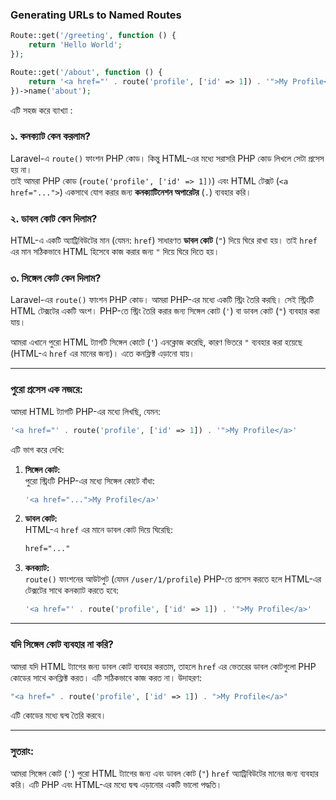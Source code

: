 ### Generating URLs to Named Routes

```php
Route::get('/greeting', function () {
    return 'Hello World';
});
```

```php
Route::get('/about', function () {
    return '<a href="' . route('profile', ['id' => 1]) . '">My Profile</a>';
})->name('about');
```

এটি সহজ করে ব্যাখ্যা :

### ১. **কনক্যাট কেন করলাম?**

Laravel-এ `route()` ফাংশন PHP কোড। কিন্তু HTML-এর মধ্যে সরাসরি PHP কোড লিখলে সেটা প্রসেস হয় না।  
তাই আমরা PHP কোড (`route('profile', ['id' => 1])`) এবং HTML টেক্সট (`<a href="...">`) একসাথে যোগ করার জন্য **কনক্যাটিনেশন অপারেটর** (`.`) ব্যবহার করি।

### ২. **ডাবল কোট কেন দিলাম?**

HTML-এ একটি অ্যাট্রিবিউটের মান (যেমন: `href`) সাধারণত **ডাবল কোট** (`"`) দিয়ে ঘিরে রাখা হয়। তাই `href` এর মান সঠিকভাবে HTML হিসেবে কাজ করার জন্য `"` দিয়ে ঘিরে দিতে হয়।

### ৩. **সিঙ্গেল কোট কেন দিলাম?**

Laravel-এর `route()` ফাংশন PHP কোড। আমরা PHP-এর মধ্যে একটি স্ট্রিং তৈরি করছি। সেই স্ট্রিংটি HTML টেক্সটের একটি অংশ। PHP-তে স্ট্রিং তৈরি করার জন্য সিঙ্গেল কোট (`'`) বা ডাবল কোট (`"`) ব্যবহার করা যায়।

আমরা এখানে পুরো HTML ট্যাগটি সিঙ্গেল কোটে (`'`) এনক্লোজ করেছি, কারণ ভিতরে `"` ব্যবহার করা হয়েছে (HTML-এ `href` এর মানের জন্য)। এতে কনফ্লিক্ট এড়ানো যায়।

---

### পুরো প্রসেস এক নজরে:

আমরা HTML ট্যাগটি PHP-এর মধ্যে লিখছি, যেমন:

```php
'<a href="' . route('profile', ['id' => 1]) . '">My Profile</a>'
```

এটি ভাগ করে দেখি:

1. **সিঙ্গেল কোট:**  
   পুরো স্ট্রিংটি PHP-এর মধ্যে সিঙ্গেল কোটে বাঁধা:

    ```php
    '<a href="...">My Profile</a>'
    ```

2. **ডাবল কোট:**  
   HTML-এ `href` এর মানে ডাবল কোট দিয়ে ঘিরেছি:

    ```html
    href="..."
    ```

3. **কনক্যাট:**  
   `route()` ফাংশনের আউটপুট (যেমন `/user/1/profile`) PHP-তে প্রসেস করতে হলে HTML-এর টেক্সটের সাথে কনক্যাট করতে হবে:
    ```php
    '<a href="' . route('profile', ['id' => 1]) . '">My Profile</a>'
    ```

---

### যদি সিঙ্গেল কোট ব্যবহার না করি?

আমরা যদি HTML ট্যাগের জন্য ডাবল কোট ব্যবহার করতাম, তাহলে `href` এর ভেতরের ডাবল কোটগুলো PHP কোডের সাথে কনফ্লিক্ট করত। এটি সঠিকভাবে কাজ করত না। উদাহরণ:

```php
"<a href=" . route('profile', ['id' => 1]) . ">My Profile</a>"
```

এটি কোডের মধ্যে দ্বন্দ্ব তৈরি করবে।

---

### সুতরাং:

আমরা সিঙ্গেল কোট (`'`) পুরো HTML ট্যাগের জন্য এবং ডাবল কোট (`"`) `href` অ্যাট্রিবিউটের মানের জন্য ব্যবহার করি। এটি PHP এবং HTML-এর মধ্যে দ্বন্দ্ব এড়ানোর একটি ভালো পদ্ধতি।

